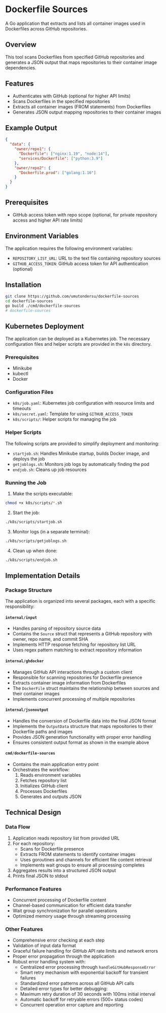 # Dockerfile Sources

A Go application that extracts and lists all container images used in Dockerfiles across GitHub repositories.

## Overview

This tool scans Dockerfiles from specified GitHub repositories and generates a JSON output that maps repositories to their container image dependencies.

## Features

- Authenticates with GitHub (optional for higher API limits)
- Scans Dockerfiles in the specified repositories
- Extracts all container images (FROM statements) from Dockerfiles
- Generates JSON output mapping repositories to their container images

## Example Output

```json
{
  "data": {
    "owner/repo1": {
      "Dockerfile": ["nginx:1.19", "node:14"],
      "services/Dockerfile": ["python:3.9"]
    },
    "owner/repo2": {
      "Dockerfile.prod": ["golang:1.16"]
    }
  }
}
```

## Prerequisites

- GitHub access token with repo scope (optional, for private repository access and higher API rate limits)

## Environment Variables

The application requires the following environment variables:

- `REPOSITORY_LIST_URL`: URL to the text file containing repository sources
- `GITHUB_ACCESS_TOKEN`: GitHub access token for API authentication (optional)

## Installation

```bash
git clone https://github.com/umutondersu/dockerfile-sources
cd dockerfile-sources
go build ./cmd/dockerfile-sources
# dockerfile-sources
```

## Kubernetes Deployment

The application can be deployed as a Kubernetes job. The necessary configuration files and helper scripts are provided in the `k8s` directory.

### Prerequisites

- Minikube
- kubectl
- Docker

### Configuration Files

- `k8s/job.yaml`: Kubernetes job configuration with resource limits and timeouts
- `k8s/secret.yaml`: Template for using `GITHUB_ACCESS_TOKEN`
- `k8s/scripts/`: Helper scripts for managing the job

### Helper Scripts

The following scripts are provided to simplify deployment and monitoring:

- `startjob.sh`: Handles Minikube startup, builds Docker image, and deploys the job
- `getjoblogs.sh`: Monitors job logs by automatically finding the pod
- `endjob.sh`: Cleans up job resources

### Running the Job

1. Make the scripts executable:

```bash
chmod +x k8s/scripts/*.sh
```

2. Start the job:

```bash
./k8s/scripts/startjob.sh
```

3. Monitor logs (in a separate terminal):

```bash
./k8s/scripts/getjoblogs.sh
```

4. Clean up when done:

```bash
./k8s/scripts/endjob.sh
```

## Implementation Details

### Package Structure

The application is organized into several packages, each with a specific responsibility:

#### `internal/input`

- Handles parsing of repository source data
- Contains the `Source` struct that represents a GitHub repository with owner, repo name, and commit SHA
- Implements HTTP response fetching for repository list URL
- Uses regex pattern matching to extract repository information

#### `internal/ghdocker`

- Manages GitHub API interactions through a custom client
- Responsible for scanning repositories for Dockerfile presence
- Extracts container image information from Dockerfiles
- The `DockerFile` struct maintains the relationship between sources and their container images
- Implements concurrent processing of multiple repositories

#### `internal/jsonoutput`

- Handles the conversion of Dockerfile data into the final JSON format
- Implements the `OutputData` structure that maps repositories to their Dockerfile paths and images
- Provides JSON generation functionality with proper error handling
- Ensures consistent output format as shown in the example above

#### `cmd/dockerfile-sources`

- Contains the main application entry point
- Orchestrates the workflow:
  1. Reads environment variables
  2. Fetches repository list
  3. Initializes GitHub client
  4. Processes Dockerfiles
  5. Generates and outputs JSON

## Technical Design

### Data Flow

1. Application reads repository list from provided URL
2. For each repository:
   - Scans for Dockerfile presence
   - Extracts FROM statements to identify container images
   - Uses goroutines and channels for efficient file content retrieval
   - Implements wait groups to ensure all processing completes
3. Aggregates results into a structured JSON output
4. Prints final JSON to stdout

### Performance Features

- Concurrent processing of Dockerfile content
- Channel-based communication for efficient data transfer
- Wait group synchronization for parallel operations
- Optimized memory usage through streaming processing

### Other Features

- Comprehensive error checking at each step
- Validation of input data format
- Graceful failure handling for GitHub API rate limits and network errors
- Proper error propagation through the application
- Robust error handling system with:
  - Centralized error processing through `handleGitHubResponseError`
  - Smart retry mechanism with exponential backoff for transient failures
  - Standardized error patterns across all GitHub API calls
  - Detailed error types for better debugging:
  - Maximum retry duration of 30 seconds with 100ms initial interval
  - Automatic backoff for retryable errors (500+ status codes)
  - Concurrent operation error capture and reporting
